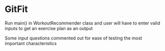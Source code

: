 # GitFit

Run main() in WorkoutRecommender class and user will have to enter valid inputs to get an exercise plan as an output

Some input questions commented out for ease of testing the most important characteristics
